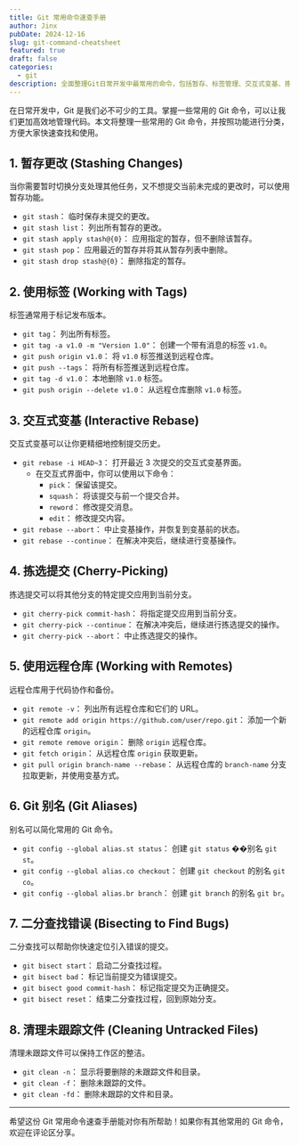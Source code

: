 ```yaml
---
title: Git 常用命令速查手册
author: Jinx
pubDate: 2024-12-16
slug: git-command-cheatsheet
featured: true
draft: false
categories:
  - git
description: 全面整理Git日常开发中最常用的命令，包括暂存、标签管理、交互式变基、拣选提交、远程仓库操作、别名配置、二分查找等核心功能的详细使用说明
---
```


在日常开发中，Git 是我们必不可少的工具。掌握一些常用的 Git 命令，可以让我们更加高效地管理代码。本文将整理一些常用的 Git 命令，并按照功能进行分类，方便大家快速查找和使用。

## 1. 暂存更改 (Stashing Changes)

当你需要暂时切换分支处理其他任务，又不想提交当前未完成的更改时，可以使用暂存功能。

- `git stash`： 临时保存未提交的更改。
- `git stash list`： 列出所有暂存的更改。
- `git stash apply stash@{0}`： 应用指定的暂存，但不删除该暂存。
- `git stash pop`： 应用最近的暂存并将其从暂存列表中删除。
- `git stash drop stash@{0}`： 删除指定的暂存。

## 2. 使用标签 (Working with Tags)

标签通常用于标记发布版本。

- `git tag`： 列出所有标签。
- `git tag -a v1.0 -m "Version 1.0"`： 创建一个带有消息的标签 `v1.0`。
- `git push origin v1.0`： 将 `v1.0` 标签推送到远程仓库。
- `git push --tags`： 将所有标签推送到远程仓库。
- `git tag -d v1.0`： 本地删除 `v1.0` 标签。
- `git push origin --delete v1.0`： 从远程仓库删除 `v1.0` 标签。

## 3. 交互式变基 (Interactive Rebase)

交互式变基可以让你更精细地控制提交历史。

- `git rebase -i HEAD~3`： 打开最近 3 次提交的交互式变基界面。
  - 在交互式界面中，你可以使用以下命令：
    - `pick`： 保留该提交。
    - `squash`： 将该提交与前一个提交合并。
    - `reword`： 修改提交消息。
    - `edit`： 修改提交内容。
- `git rebase --abort`： 中止变基操作，并恢复到变基前的状态。
- `git rebase --continue`： 在解决冲突后，继续进行变基操作。

## 4. 拣选提交 (Cherry-Picking)

拣选提交可以将其他分支的特定提交应用到当前分支。

- `git cherry-pick commit-hash`： 将指定提交应用到当前分支。
- `git cherry-pick --continue`： 在解决冲突后，继续进行拣选提交的操作。
- `git cherry-pick --abort`： 中止拣选提交的操作。

## 5. 使用远程仓库 (Working with Remotes)

远程仓库用于代码协作和备份。

- `git remote -v`： 列出所有远程仓库和它们的 URL。
- `git remote add origin https://github.com/user/repo.git`： 添加一个新的远程仓库 `origin`。
- `git remote remove origin`： 删除 `origin` 远程仓库。
- `git fetch origin`： 从远程仓库 `origin` 获取更新。
- `git pull origin branch-name --rebase`： 从远程仓库的 `branch-name` 分支拉取更新，并使用变基方式。

## 6. Git 别名 (Git Aliases)

别名可以简化常用的 Git 命令。

- `git config --global alias.st status`： 创建 `git status` ��别名 `git st`。
- `git config --global alias.co checkout`： 创建 `git checkout` 的别名 `git co`。
- `git config --global alias.br branch`： 创建 `git branch` 的别名 `git br`。

## 7. 二分查找错误 (Bisecting to Find Bugs)

二分查找可以帮助你快速定位引入错误的提交。

- `git bisect start`： 启动二分查找过程。
- `git bisect bad`： 标记当前提交为错误提交。
- `git bisect good commit-hash`： 标记指定提交为正确提交。
- `git bisect reset`： 结束二分查找过程，回到原始分支。

## 8. 清理未跟踪文件 (Cleaning Untracked Files)

清理未跟踪文件可以保持工作区的整洁。

- `git clean -n`： 显示将要删除的未跟踪文件和目录。
- `git clean -f`： 删除未跟踪的文件。
- `git clean -fd`： 删除未跟踪的文件和目录。

---

希望这份 Git 常用命令速查手册能对你有所帮助！如果你有其他常用的 Git 命令，欢迎在评论区分享。
